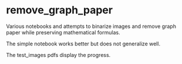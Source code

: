 # remove_graph_paper
Various notebooks and attempts to binarize images and remove graph paper while preserving mathematical formulas.

The simple notebook works better but does not generalize well.

The test_images pdfs display the progress.

